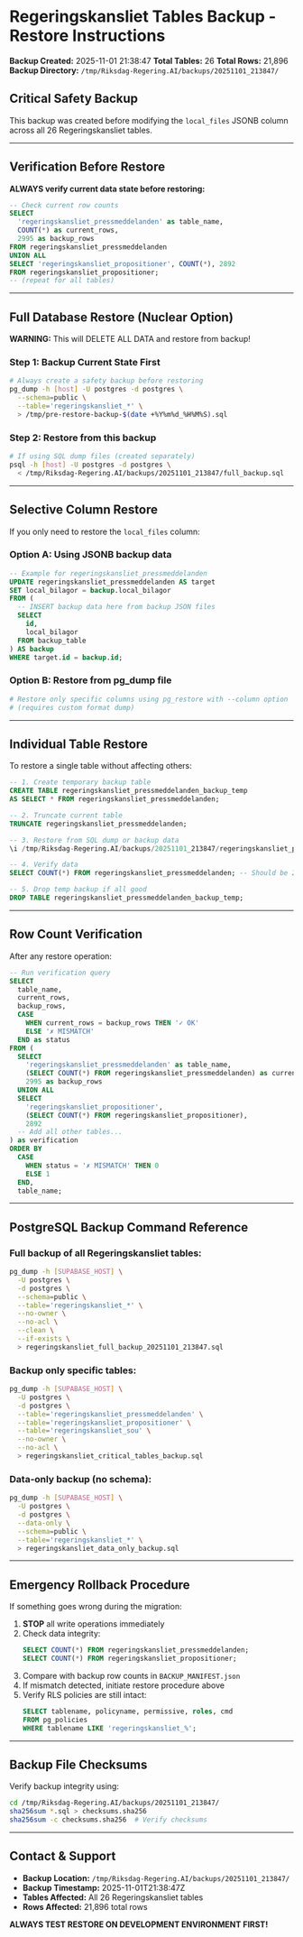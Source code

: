 # Regeringskansliet Tables Backup - Restore Instructions

**Backup Created:** 2025-11-01 21:38:47
**Total Tables:** 26
**Total Rows:** 21,896
**Backup Directory:** `/tmp/Riksdag-Regering.AI/backups/20251101_213847/`

## Critical Safety Backup

This backup was created before modifying the `local_files` JSONB column across all 26 Regeringskansliet tables.

---

## Verification Before Restore

**ALWAYS verify current data state before restoring:**

```sql
-- Check current row counts
SELECT
  'regeringskansliet_pressmeddelanden' as table_name,
  COUNT(*) as current_rows,
  2995 as backup_rows
FROM regeringskansliet_pressmeddelanden
UNION ALL
SELECT 'regeringskansliet_propositioner', COUNT(*), 2892
FROM regeringskansliet_propositioner;
-- (repeat for all tables)
```

---

## Full Database Restore (Nuclear Option)

**WARNING:** This will DELETE ALL DATA and restore from backup!

### Step 1: Backup Current State First
```bash
# Always create a safety backup before restoring
pg_dump -h [host] -U postgres -d postgres \
  --schema=public \
  --table='regeringskansliet_*' \
  > /tmp/pre-restore-backup-$(date +%Y%m%d_%H%M%S).sql
```

### Step 2: Restore from this backup
```bash
# If using SQL dump files (created separately)
psql -h [host] -U postgres -d postgres \
  < /tmp/Riksdag-Regering.AI/backups/20251101_213847/full_backup.sql
```

---

## Selective Column Restore

If you only need to restore the `local_files` column:

### Option A: Using JSONB backup data

```sql
-- Example for regeringskansliet_pressmeddelanden
UPDATE regeringskansliet_pressmeddelanden AS target
SET local_bilagor = backup.local_bilagor
FROM (
  -- INSERT backup data here from backup JSON files
  SELECT
    id,
    local_bilagor
  FROM backup_table
) AS backup
WHERE target.id = backup.id;
```

### Option B: Restore from pg_dump file

```bash
# Restore only specific columns using pg_restore with --column option
# (requires custom format dump)
```

---

## Individual Table Restore

To restore a single table without affecting others:

```sql
-- 1. Create temporary backup table
CREATE TABLE regeringskansliet_pressmeddelanden_backup_temp
AS SELECT * FROM regeringskansliet_pressmeddelanden;

-- 2. Truncate current table
TRUNCATE regeringskansliet_pressmeddelanden;

-- 3. Restore from SQL dump or backup data
\i /tmp/Riksdag-Regering.AI/backups/20251101_213847/regeringskansliet_pressmeddelanden_restore.sql

-- 4. Verify data
SELECT COUNT(*) FROM regeringskansliet_pressmeddelanden; -- Should be 2995

-- 5. Drop temp backup if all good
DROP TABLE regeringskansliet_pressmeddelanden_backup_temp;
```

---

## Row Count Verification

After any restore operation:

```sql
-- Run verification query
SELECT
  table_name,
  current_rows,
  backup_rows,
  CASE
    WHEN current_rows = backup_rows THEN '✓ OK'
    ELSE '✗ MISMATCH'
  END as status
FROM (
  SELECT
    'regeringskansliet_pressmeddelanden' as table_name,
    (SELECT COUNT(*) FROM regeringskansliet_pressmeddelanden) as current_rows,
    2995 as backup_rows
  UNION ALL
  SELECT
    'regeringskansliet_propositioner',
    (SELECT COUNT(*) FROM regeringskansliet_propositioner),
    2892
  -- Add all other tables...
) as verification
ORDER BY
  CASE
    WHEN status = '✗ MISMATCH' THEN 0
    ELSE 1
  END,
  table_name;
```

---

## PostgreSQL Backup Command Reference

### Full backup of all Regeringskansliet tables:
```bash
pg_dump -h [SUPABASE_HOST] \
  -U postgres \
  -d postgres \
  --schema=public \
  --table='regeringskansliet_*' \
  --no-owner \
  --no-acl \
  --clean \
  --if-exists \
  > regeringskansliet_full_backup_20251101_213847.sql
```

### Backup only specific tables:
```bash
pg_dump -h [SUPABASE_HOST] \
  -U postgres \
  -d postgres \
  --table='regeringskansliet_pressmeddelanden' \
  --table='regeringskansliet_propositioner' \
  --table='regeringskansliet_sou' \
  --no-owner \
  --no-acl \
  > regeringskansliet_critical_tables_backup.sql
```

### Data-only backup (no schema):
```bash
pg_dump -h [SUPABASE_HOST] \
  -U postgres \
  -d postgres \
  --data-only \
  --schema=public \
  --table='regeringskansliet_*' \
  > regeringskansliet_data_only_backup.sql
```

---

## Emergency Rollback Procedure

If something goes wrong during the migration:

1. **STOP** all write operations immediately
2. Check data integrity:
   ```sql
   SELECT COUNT(*) FROM regeringskansliet_pressmeddelanden;
   SELECT COUNT(*) FROM regeringskansliet_propositioner;
   ```
3. Compare with backup row counts in `BACKUP_MANIFEST.json`
4. If mismatch detected, initiate restore procedure above
5. Verify RLS policies are still intact:
   ```sql
   SELECT tablename, policyname, permissive, roles, cmd
   FROM pg_policies
   WHERE tablename LIKE 'regeringskansliet_%';
   ```

---

## Backup File Checksums

Verify backup integrity using:

```bash
cd /tmp/Riksdag-Regering.AI/backups/20251101_213847/
sha256sum *.sql > checksums.sha256
sha256sum -c checksums.sha256  # Verify checksums
```

---

## Contact & Support

- **Backup Location:** `/tmp/Riksdag-Regering.AI/backups/20251101_213847/`
- **Backup Timestamp:** 2025-11-01T21:38:47Z
- **Tables Affected:** All 26 Regeringskansliet tables
- **Rows Affected:** 21,896 total rows

**ALWAYS TEST RESTORE ON DEVELOPMENT ENVIRONMENT FIRST!**
